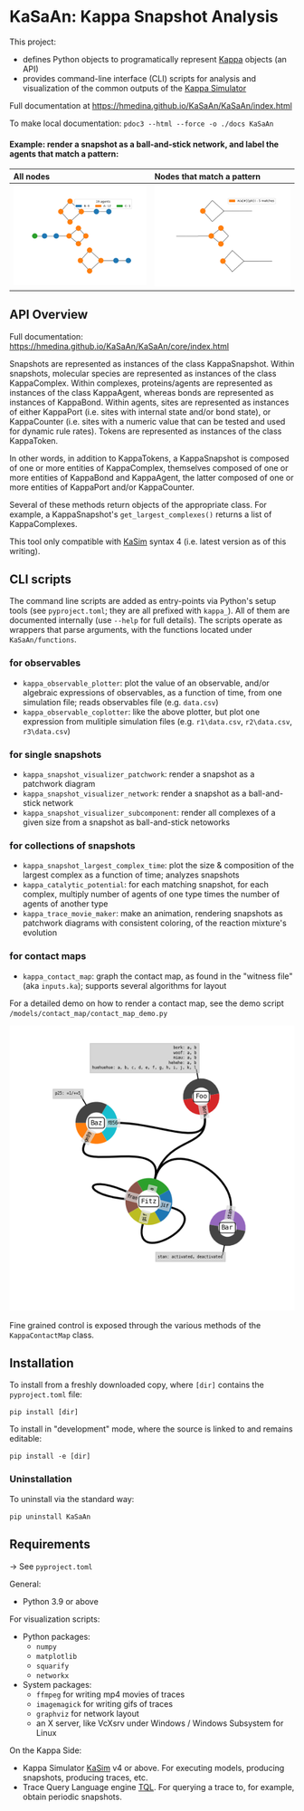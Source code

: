 # KaSaAn: Kappa Snapshot Analysis

This project:
* defines Python objects to programatically represent [Kappa](https://kappalanguage.org/) objects (an API)
* provides command-line interface (CLI) scripts for analysis and visualization of the common outputs of the [Kappa Simulator](https://github.com/Kappa-Dev/KappaTools)

Full documentation at https://hmedina.github.io/KaSaAn/KaSaAn/index.html

To make local documentation: `pdoc3 --html --force -o ./docs KaSaAn`

#### Example: render a snapshot as a ball-and-stick network, and label the agents that match a pattern:

All nodes                             | Nodes that match a pattern
:-------------------------------------|:-----------------------------------------
![](./docs/img/kite_snap_network.png) | ![](./docs/img/kite_snap_network_0.png)


## API Overview

Full documentation: https://hmedina.github.io/KaSaAn/KaSaAn/core/index.html

Snapshots are represented as instances of the class KappaSnapshot. Within snapshots, molecular species are represented as instances of the class KappaComplex. Within complexes, proteins/agents are represented as instances of the class KappaAgent, whereas bonds are represented as instances of KappaBond. Within agents, sites are represented as instances of either KappaPort (i.e. sites with internal state and/or bond state), or KappaCounter (i.e. sites with a numeric value that can be tested and used for dynamic rule rates). Tokens are represented as instances of the class KappaToken.

In other words, in addition to KappaTokens, a KappaSnapshot is composed of one or more entities of KappaComplex, themselves composed of one or more entities of KappaBond and KappaAgent, the latter composed of one or more entities of KappaPort and/or KappaCounter.

Several of these methods return objects of the appropriate class. For example, a KappaSnapshot's `get_largest_complexes()` returns a list of KappaComplexes. 

This tool only compatible with [KaSim](https://github.com/Kappa-Dev/KaSim/) syntax 4 (i.e. latest version as of this writing).


## CLI scripts

The command line scripts are added as entry-points via Python's setup tools (see `pyproject.toml`; they are all prefixed with  `kappa_`). All of them are documented internally (use `--help` for full details). The scripts operate as wrappers that parse arguments, with the functions located under `KaSaAn/functions`.

### for observables

* `kappa_observable_plotter`: plot the value of an observable, and/or algebraic expressions of observables, as a function of time, from one simulation file; reads observables file (e.g. `data.csv`)
* `kappa_observable_coplotter`: like the above plotter, but plot one expression from mulitiple simulation files (e.g. `r1\data.csv`, `r2\data.csv`, `r3\data.csv`)

### for single snapshots

* `kappa_snapshot_visualizer_patchwork`: render a snapshot as a patchwork diagram
* `kappa_snapshot_visualizer_network`: render a snapshot as a ball-and-stick network
* `kappa_snapshot_visualizer_subcomponent`: render all complexes of a given size from a snapshot as ball-and-stick netoworks

### for collections of snapshots

* `kappa_snapshot_largest_complex_time`: plot the size & composition of the largest complex as a function of time; analyzes snapshots
* `kappa_catalytic_potential`: for each matching snapshot, for each complex, multiply number of agents of one type times the number of agents of another type
* `kappa_trace_movie_maker`: make an animation, rendering snapshots as patchwork diagrams with consistent coloring, of the reaction mixture's evolution

### for contact maps

* `kappa_contact_map`: graph the contact map, as found in the "witness file" (aka `inputs.ka`); supports several algorithms for layout

For a detailed demo on how to render a contact map, see the demo script `/models/contact_map/contact_map_demo.py`

![ContactMap](./docs/img/contact_map.png)

Fine grained control is exposed through the various methods of the `KappaContactMap` class.


## Installation

To install from a freshly downloaded copy, where `[dir]` contains the `pyproject.toml` file:
```
pip install [dir]
```

To install in "development" mode, where the source is linked to and remains editable:
```
pip install -e [dir]
```

### Uninstallation

To uninstall via the standard way:
```
pip uninstall KaSaAn
```

## Requirements

-> See `pyproject.toml`

General:

* Python 3.9 or above

For visualization scripts:

* Python packages:
  * `numpy`
  * `matplotlib`
  * `squarify`
  * `networkx`
* System packages:
  * `ffmpeg` for writing mp4 movies of traces
  * `imagemagick` for writing gifs of traces
  * `graphviz` for network layout
  * an X server, like VcXsrv under Windows / Windows Subsystem for Linux

On the Kappa Side:

* Kappa Simulator [KaSim](https://github.com/Kappa-Dev/KaSim) v4 or above.
For executing models, producing snapshots, producing traces, etc.
* Trace Query Language engine [TQL](https://github.com/jonathan-laurent/Kappa-TQL).
For querying a trace to, for example, obtain periodic snapshots.
